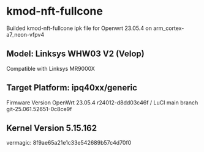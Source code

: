 # kmod-nft-fullcone
Builded kmod-nft-fullcone ipk file for Openwrt 23.05.4 on arm_cortex-a7_neon-vfpv4
## Model:	Linksys WHW03 V2 (Velop)
Compatible with Linksys MR9000X
## Target Platform:	ipq40xx/generic
Firmware Version	OpenWrt 23.05.4 r24012-d8dd03c46f / LuCI main branch git-25.061.52651-0c8ce9f
## Kernel Version	5.15.162
vermagic: 8f9ae65a21e1c33e542689b57c4d70f0
